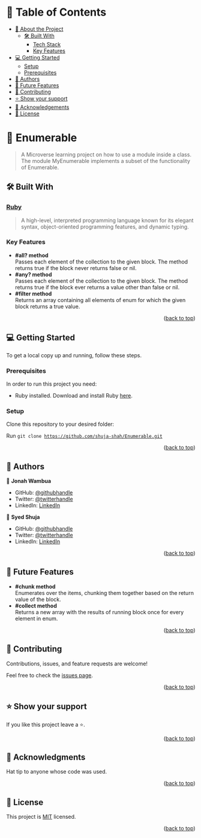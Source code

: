 <a name="readme-top"></a>

<!-- TABLE OF CONTENTS -->

# 📗 Table of Contents

- [📖 About the Project](#about-project)
  - [🛠 Built With](#built-with)
    - [Tech Stack](#tech-stack)
    - [Key Features](#key-features)
- [💻 Getting Started](#getting-started)
  - [Setup](#setup)
  - [Prerequisites](#prerequisites)
- [👥 Authors](#authors)
- [🔭 Future Features](#future-features)
- [🤝 Contributing](#contributing)
- [⭐️ Show your support](#support)
- [🙏 Acknowledgements](#acknowledgements)
- [📝 License](#license)

<!-- PROJECT DESCRIPTION -->

# 📖 Enumerable <a name="about-project"></a>

> A Microverse learning project on how to use a module inside a class. The module MyEnumerable implements a subset of the functionality of Enumerable.

## 🛠 Built With <a name="built-with"></a>

### [Ruby](https://www.ruby-lang.org/en/) <a name="tech-stack"></a>

> A high-level, interpreted programming language known for its elegant syntax, object-oriented programming features, and dynamic typing.

### Key Features <a name="key-features"></a>

- **#all? method**<br>
Passes each element of the collection to the given block. The method returns true if the block never returns false or nil.
- **#any? method**<br>
Passes each element of the collection to the given block. The method returns true if the block ever returns a value other than false or nil.
- **#filter method**<br>
Returns an array containing all elements of enum for which the given block returns a true value.

<p align="right">(<a href="#readme-top">back to top</a>)</p>

<!-- GETTING STARTED -->

## 💻 Getting Started <a name="getting-started"></a>

To get a local copy up and running, follow these steps.

### Prerequisites

In order to run this project you need:

- Ruby installed. Download and install Ruby [here](https://rubyinstaller.org/downloads/).

### Setup

Clone this repository to your desired folder:

Run <code>git clone https://github.com/shuja-shah/Enumerable.git</code>

<p align="right">(<a href="#readme-top">back to top</a>)</p>

<!-- AUTHORS -->

## 👥 Authors <a name="authors"></a>

👤 **Jonah Wambua**

- GitHub: [@githubhandle](https://github.com/githubhandle)
- Twitter: [@twitterhandle](https://twitter.com/jonah_wambua)
- LinkedIn: [LinkedIn](https://www.linkedin.com/in/jonah-wambua/)

👤 **Syed Shuja**

- GitHub: [@githubhandle](https://github.com/shuja-shah)
- Twitter: [@twitterhandle](https://twitter.com/SyedShujaHussa3)
- LinkedIn: [LinkedIn](https://www.linkedin.com/in/shahshujahussa/)

<p align="right">(<a href="#readme-top">back to top</a>)</p>

<!-- FUTURE FEATURES -->

## 🔭 Future Features <a name="future-features"></a>

- **#chunk method**<br>Enumerates over the items, chunking them together based on the return value of the block.
- **#collect method**<br>Returns a new array with the results of running block once for every element in enum.

<p align="right">(<a href="#readme-top">back to top</a>)</p>

<!-- CONTRIBUTING -->

## 🤝 Contributing <a name="contributing"></a>

Contributions, issues, and feature requests are welcome!

Feel free to check the [issues page](../../issues/).

<p align="right">(<a href="#readme-top">back to top</a>)</p>

<!-- SUPPORT -->

## ⭐️ Show your support <a name="support"></a>

If you like this project leave a ⭐️.

<p align="right">(<a href="#readme-top">back to top</a>)</p>

<!-- ACKNOWLEDGEMENTS -->

## 🙏 Acknowledgments <a name="acknowledgements"></a>

Hat tip to anyone whose code was used.

<p align="right">(<a href="#readme-top">back to top</a>)</p>

<!-- LICENSE -->

## 📝 License <a name="license"></a>

This project is [MIT](./MIT.md) licensed.

<p align="right">(<a href="#readme-top">back to top</a>)</p>
